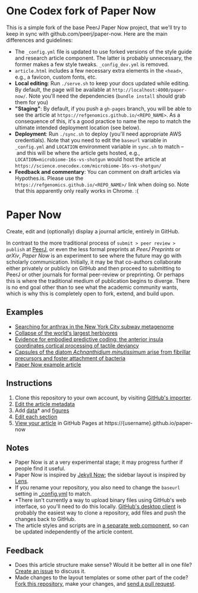 # One Codex fork of Paper Now
This is a simple fork of the base PeerJ Paper Now project, that we'll try to keep in sync with github.com/peerj/paper-now. Here are the main differences and guidelines:
* The `_config.yml` file is updated to use forked versions of the style guide and research article component. The latter is probably unnecessary, the former makes a few style tweaks. `_config_dev.yml` is removed.
* `article.html` includes a few necessary extra elements in the `<head>`, e.g., a favicon, custom fonts, etc.
* **Local editing**: Run `./serve.sh` to keep your docs updated while editing. By default, the page will be available at `http://localhost:4000/paper-now/`. Note you'll need the dependencies (`bundle install` should grab them for you)
* **"Staging"**: By default, if you push a `gh-pages` branch, you will be able to see the article at `https://refgenomics.github.io/<REPO_NAME>`. As a consequence of this, it's a good practice to name the repo to match the ultimate intended deployment location (see below).
* **Deployment**: Run `./sync.sh` to deploy (you'll need appropriate AWS credentials). Note that you need to edit the `baseurl` variable in `_config.yml` and `LOCATION` environment variable in `sync.sh` to match – and this will be where the article gets hosted, e.g., `LOCATION=microbiome-16s-vs-shotgun` would host the article at `https://science.onecodex.com/microbiome-16s-vs-shotgun/`
* **Feedback and commentary**: You can comment on draft articles via Hypothes.is. Please use the `https://refgenomics.github.io/<REPO_NAME>/` link when doing so. Note that this apparently only really works in Chrome. :(
 
# Paper Now

Create, edit and (optionally) display a journal article, entirely in GitHub.

In contrast to the more traditional process of `submit > peer review > publish` at [PeerJ](https://peerj.com), or even the less formal preprints at _PeerJ Preprints_ or _arXiv_, _Paper Now_ is an experiment to see where the future may go with scholarly communication. Initially, it may be that co-authors collaborate either privately or publicly on GitHub and then proceed to submitting to PeerJ or other journals for formal peer-review or preprinting. Or perhaps this is where the traditional medium of publication begins to diverge. There is no end goal other than to see what the academic community wants, which is why this is completely open to fork, extend, and build upon.

## Examples

* [Searching for anthrax in the New York City subway metagenome](https://read-lab-confederation.github.io/nyc-subway-anthrax-study/)
* [Collapse of the world's largest herbivores](http://git.macropus.org/collapse-largest-herbivores/)
* [Evidence for embodied predictive coding: the anterior insula coordinates cortical processing of tactile deviancy](http://git.macropus.org/allen-insula/)
* [Capsules of the diatom _Achnanthidium minutissimum_ arise from fibrillar precursors and foster attachment of bacteria](https://katrinleinweber.github.io/paper-now/)
* [Paper Now example article](https://peerj.github.io/paper-now/)

## Instructions

1. Clone this repository to your own account, by visiting [GitHub's importer](https://import.github.com/new/?import_url=https://github.com/peerj/paper-now/).
1. [Edit the article metadata](_data/article.yml)
1. Add [data](data)* and [figures](_figures)
1. [Edit each section](_sections)
1. [View your article](https://peerj.github.io/paper-now/) in GitHub Pages at https://{username}.github.io/paper-now

## Notes

* Paper Now is at a very experimental stage; it may progress further if people find it useful.
* Paper Now is inspired by [Jekyll Now](https://github.com/barryclark/jekyll-now); the sidebar layout is inspired by [Lens](https://github.com/elifesciences/lens).
* If you rename your repository, you also need to change the `baseurl` setting in [_config.yml](_config.yml) to match.
* *There isn't currently a way to upload binary files using GitHub's web interface, so you'll need to do this locally. [GitHub's desktop client](https://guides.github.com/introduction/getting-your-project-on-github/#desktop) is probably the easiest way to clone a repository, add files and push the changes back to GitHub.
* The article styles and scripts are in [a separate web component](https://github.com/PeerJ/research-article), so can be updated independently of the article content.

## Feedback

* Does this article structure make sense? Would it be better all in one file? [Create an issue](https://github.com/peerj/paper-now/issues) to discuss it.
* Made changes to the layout templates or some other part of the code? [Fork this repository](https://github.com/peerj/paper-now/fork), make your changes, and [send a pull request](https://github.com/peerj/paper-now/pulls).
